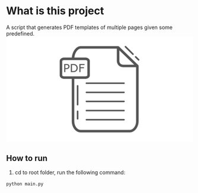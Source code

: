 # What is this project
A script that generates PDF templates of multiple pages given some predefined.
![PDF Template](3.png)
## How to run
1. cd to root folder, run the following command:
```
python main.py
```